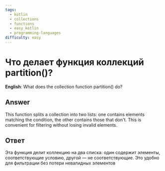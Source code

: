 ```yaml
---
tags:
  - kotlin
  - collections
  - functions
  - easy_kotlin
  - programming-languages
difficulty: easy
---
```


# Что делает функция коллекций partition()?

**English**: What does the collection function partition() do?

## Answer

This function splits a collection into two lists: one contains elements matching the condition, the other contains those that don't. This is convenient for filtering without losing invalid elements.

## Ответ

Эта функция делит коллекцию на два списка: один содержит элементы, соответствующие условию, другой — не соответствующие. Это удобно для фильтрации без потери невалидных элементов


